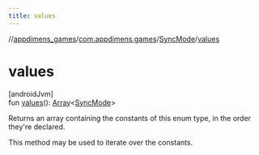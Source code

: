 ```yaml
---
title: values
---
```

//[appdimens_games](../../../index.html)/[com.appdimens.games](../index.html)/[SyncMode](index.html)/[values](values.html)



# values



[androidJvm]\
fun [values](values.html)(): [Array](https://kotlinlang.org/api/core/kotlin-stdlib/kotlin/-array/index.html)&lt;[SyncMode](index.html)&gt;



Returns an array containing the constants of this enum type, in the order they're declared.



This method may be used to iterate over the constants.



